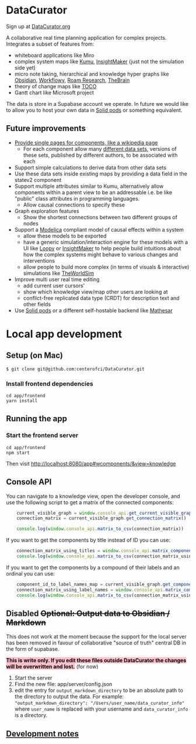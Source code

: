 
# DataCurator

Sign up at [DataCurator.org](https://datacurator.org/app/)

A collaborative real time planning application for complex projects.  Integrates a subset of features from:

* whiteboard applications like Miro
* complex system maps like [Kumu](https://kumu.io/), [InsightMaker](https://insightmaker.com) (just not the simulation side yet)
* micro note taking, hierarchical and knowledge hyper graphs like [Obsidian](https://obsidian.md/), [Workflowy](https://workflowy.com/a/), [Roam Research](https://roamresearch.com/), [TheBrain](https://www.thebrain.com/)
* theory of change maps like [TOCO](https://www.theoryofchange.org/toco-software/)
* Gantt chart like Microsoft project

The data is store in a Supabase account we operate.  In future we would like to allow you to host your own data in [Solid pods](https://solidproject.org/about) or something equivalent.

## Future improvements

* [Provide single pages for components, like a wikipedia page](https://github.com/centerofci/DataCurator/discussions/178)
  * For each component allow many [different data sets](https://github.com/centerofci/DataCurator/discussions/180), versions of these sets, published by different authors, to be associated with each
* Support simple calculations to derive data from other data sets
* Use these data sets inside existing maps by providing a data field in the statev2 component
* Support multiple attributes similar to Kumu, alternatively allow components within a parent view to be an addressable i.e. be like "public" class attributes in programming languages.
  * Allow causal connections to specify these
* Graph exploration features
  * Show the shortest connections between two different groups of nodes
* Support a [Modelica](https://modelica.org/modelicalanguage.html) compliant model of causal effects within a system
  * allow these models to be exported
  * have a generic simulation/interaction engine for these models with a UI like [Loopy](https://ncase.me/loopy/) or [InsightMaker](https://insightmaker.com) to help people build intuitions about how the complex systems might behave to various changes and interventions
  * allow people to build more complex (in terms of visuals & interactive) simulations like [TheWorldSim](https://theworldsim.org/sims/energy-explorer)
* Improve multi user real time editing
  * add current user cursors'
  * show which knowledge view/map other users are looking at
  * conflict-free replicated data type (CRDT) for description text and other fields
* Use [Solid pods](https://solidproject.org/about) or a different self-hostable backend like [Mathesar](https://github.com/centerofci/mathesar/)


# Local app development

## Setup (on Mac)

    $ git clone git@github.com:centerofci/DataCurator.git

### Install frontend dependencies

    cd app/frontend
    yarn install

## Running the app

### Start the frontend server

    cd app/frontend
    npm start

Then visit [http://localhost:8080/app#wcomponents/&view=knowledge](http://localhost:8080/app#wcomponents/&view=knowledge)


## Console API

You can navigate to a knowledge view, open the developer console, and use the following script to get a matrix of the connected components:

```javascript
    current_visible_graph = window.console_api.get_current_visible_graph()
    connection_matrix = current_visible_graph.get_connection_matrix()

    console.log(window.console_api.matrix_to_csv(connection_matrix))
```

If you want to get the components by title instead of ID you can use:

```javascript
    connection_matrix_using_titles = window.console_api.matrix_component_ids_to_titles(window.console_api.get_wcomponents_by_id(), connection_matrix)
    console.log(window.console_api.matrix_to_csv(connection_matrix_using_titles))
```

If you want to get the components by a compound of their labels and an ordinal you can use:

```javascript
    component_id_to_label_names_map = current_visible_graph.get_component_id_to_label_names_map()
    connection_matrix_using_label_names = window.console_api.matrix_component_ids_to_labels(component_id_to_label_names_map, connection_matrix)
    console.log(window.console_api.matrix_to_csv(connection_matrix_using_label_names))
```


## Disabled ~~Optional: Output data to Obsidian / Markdown~~

This does not work at the moment because the support for the local server has been removed in favour of collaborative "source of truth" central DB in the form of supabase.

<b style="background-color: pink; color: black;">This is write only.  If you edit these files outside DataCurator the changes will be overwritten and lost.</b>  (for now)


1. Start the server
2. Find the new file: app/server/config.json
3. edit the entry for `output_markdown_directory` to be an absolute path to the directory to output the data.  For example: `"output_markdown_directory": "/Users/user_name/data_curator_info"` where `user_name` is replaced with your username and `data_curator_info` is a directory.


## [Development notes](./DEVELOPMENT_NOTES.md)
